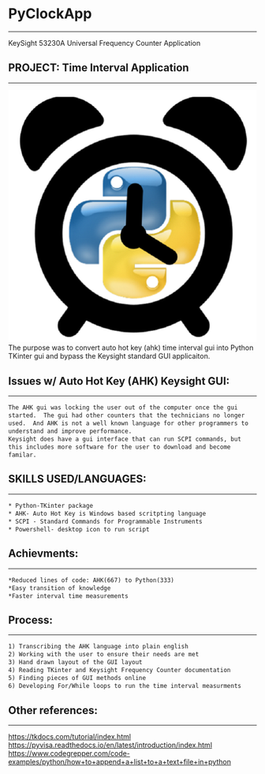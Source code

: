 # PyClockApp
----------------------------------------------
KeySight 53230A Universal Frequency Counter Application 

## PROJECT: Time Interval Application 
----------------------------------------------
![pyclockapp_picture.png](Images/pyclockapp_picture.png)
The purpose was to convert auto hot key (ahk) time interval gui into Python TKinter gui and bypass the Keysight standard GUI applicaiton. 

## Issues w/ Auto Hot Key (AHK) Keysight GUI:
---------------------------------------------
    The AHK gui was locking the user out of the computer once the gui started.  The gui had other counters that the technicians no longer used.  And AHK is not a well known language for other programmers to understand and improve performance. 
    Keysight does have a gui interface that can run SCPI commands, but this includes more software for the user to download and become familar.   
    
## SKILLS USED/LANGUAGES:
-------------------------
    * Python-TKinter package
    * AHK- Auto Hot Key is Windows based scritpting language
    * SCPI - Standard Commands for Programmable Instruments  
    * Powershell- desktop icon to run script

## Achievments:
---------------------------------------------
    *Reduced lines of code: AHK(667) to Python(333)
    *Easy transition of knowledge 
    *Faster interval time measurements 

## Process:
---------------------------------------------
    1) Transcribing the AHK language into plain english 
    2) Working with the user to ensure their needs are met
    3) Hand drawn layout of the GUI layout
    4) Reading TKinter and Keysight Frequency Counter documentation 
    5) Finding pieces of GUI methods online
    6) Developing For/While loops to run the time interval measurments 
    
## Other references:
----------------------------------------------
https://tkdocs.com/tutorial/index.html
https://pyvisa.readthedocs.io/en/latest/introduction/index.html
https://www.codegrepper.com/code-examples/python/how+to+append+a+list+to+a+text+file+in+python
    

